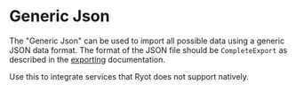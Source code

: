 # Generic Json

The "Generic Json" can be used to import all possible data using a generic JSON data
format. The format of the JSON file should be `CompleteExport` as described in the
[exporting](../exporting.md#type-definitions) documentation.

Use this to integrate services that Ryot does not support natively.
